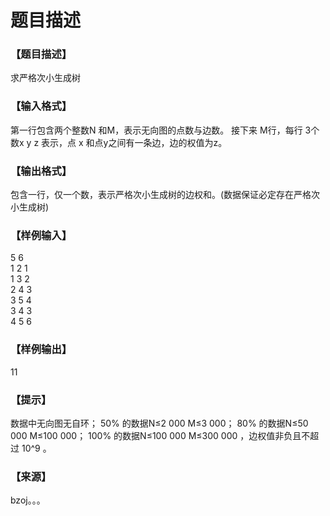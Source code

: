 # 题目描述


<h3>
【题目描述】
</h3>
<p>
求严格次小生成树
</p>
<h3>
【输入格式】
</h3>
<p>
第一行包含两个整数N 和M，表示无向图的点数与边数。 接下来 M行，每行 3个数x y z 表示，点 x 和点y之间有一条边，边的权值为z。
</p>
<h3>
【输出格式】
</h3>
<p>
包含一行，仅一个数，表示严格次小生成树的边权和。(数据保证必定存在严格次小生成树)
</p>
<h3>
【样例输入】
</h3>
<p>
5 6<br/>
1 2 1<br/>
1 3 2<br/>
2 4 3<br/>
3 5 4<br/>
3 4 3<br/>
4 5 6
</p>
<h3>
【样例输出】
</h3>
11
<h3>
【提示】
</h3>
<p>
数据中无向图无自环； 50% 的数据N≤2 000 M≤3 000； 80% 的数据N≤50 000 M≤100 000； 100% 的数据N≤100 000 M≤300 000 ，边权值非负且不超过 10^9 。
</p>
<h3>
【来源】
</h3>
<p>
bzoj。。。
</p>
